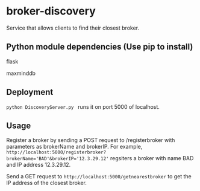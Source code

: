 # broker-discovery
Service that allows clients to find their closest broker. 
## Python module dependencies (Use pip to install)
flask

maxminddb
## Deployment 
`python DiscoveryServer.py `
runs it on port 5000 of localhost. 
## Usage 
Register a broker by sending a POST request to /registerbroker with parameters as brokerName and brokerIP. For example,
`http://localhost:5000/registerbroker?brokerName='BAD'&brokerIP='12.3.29.12'` regsiters a broker with name BAD and IP address 12.3.29.12.

Send a GET request to `http://localhost:5000/getnearestbroker` to get the IP address of the closest broker. 

